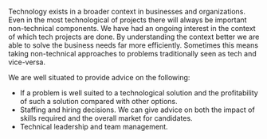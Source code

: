 Technology exists in a broader context in businesses and organizations.
Even in the most technological of projects there will always be important non-technical components.
We have had an ongoing interest in the context of which tech projects are done.
By understanding the context better we are able to solve the business needs far more efficiently. Sometimes this means taking non-technical approaches to problems traditionally seen as tech and vice-versa.

We are well situated to provide advice on the following:

* If a problem is well suited to a technological solution and the profitability of such a solution compared with other options.
* Staffing and hiring decisions. We can give advice on both the impact of skills required and the overall market for candidates.
* Technical leadership and team management.